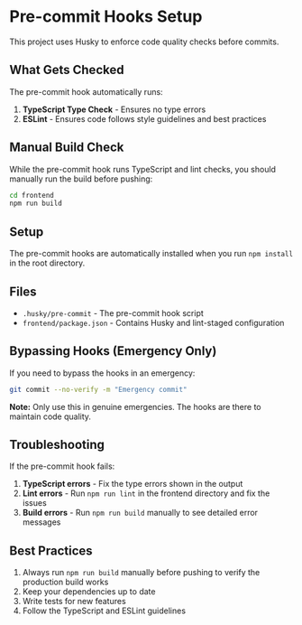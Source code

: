 # Pre-commit Hooks Setup

This project uses Husky to enforce code quality checks before commits.

## What Gets Checked

The pre-commit hook automatically runs:

1. **TypeScript Type Check** - Ensures no type errors
2. **ESLint** - Ensures code follows style guidelines and best practices

## Manual Build Check

While the pre-commit hook runs TypeScript and lint checks, you should manually run the build before pushing:

```bash
cd frontend
npm run build
```

## Setup

The pre-commit hooks are automatically installed when you run `npm install` in the root directory.

## Files

- `.husky/pre-commit` - The pre-commit hook script
- `frontend/package.json` - Contains Husky and lint-staged configuration

## Bypassing Hooks (Emergency Only)

If you need to bypass the hooks in an emergency:

```bash
git commit --no-verify -m "Emergency commit"
```

**Note:** Only use this in genuine emergencies. The hooks are there to maintain code quality.

## Troubleshooting

If the pre-commit hook fails:

1. **TypeScript errors** - Fix the type errors shown in the output
2. **Lint errors** - Run `npm run lint` in the frontend directory and fix the issues
3. **Build errors** - Run `npm run build` manually to see detailed error messages

## Best Practices

1. Always run `npm run build` manually before pushing to verify the production build works
2. Keep your dependencies up to date
3. Write tests for new features
4. Follow the TypeScript and ESLint guidelines
